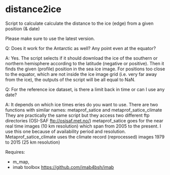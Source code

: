 # distance2ice
Script to calculate calculate the distance to the ice (edge) from a given position (&amp; date)

Please make sure to use the latest version.

Q: Does it work for the Antarctic as well? Any point even at the equator?

A: Yes. The script selects if it should download the ice of the southern or northern hemisphere according to the latitude (negative or positive). Then it finds the given (profile) position in the sea ice image. For positions too close to the equator, which are not inside the ice image grid (i.e. very far away from the ice), the outputs of the script will be all equal to NaN.

Q: For the reference ice dataset, is there a limit back in time or can I use any date?

A: It depends on which ice times eries do you want to use. There are two functions with similar names: metaprof_satice and metaprof_satice_climate
They are practically the same script but they access two different ftp directories (OSI-SAF ftp://osisaf.met.no/)
metaprof_satice goes for the near real time images (10 km resolution) which span from 2005 to the present. I use this one because of availability period and resolution.
Metaprof_satice_climate uses the climate record (reprocessed) images 1979 to 2015 (25 km resolution)

Requires:
- m_map,
- imab toolbox https://github.com/imab4bsh/imab
